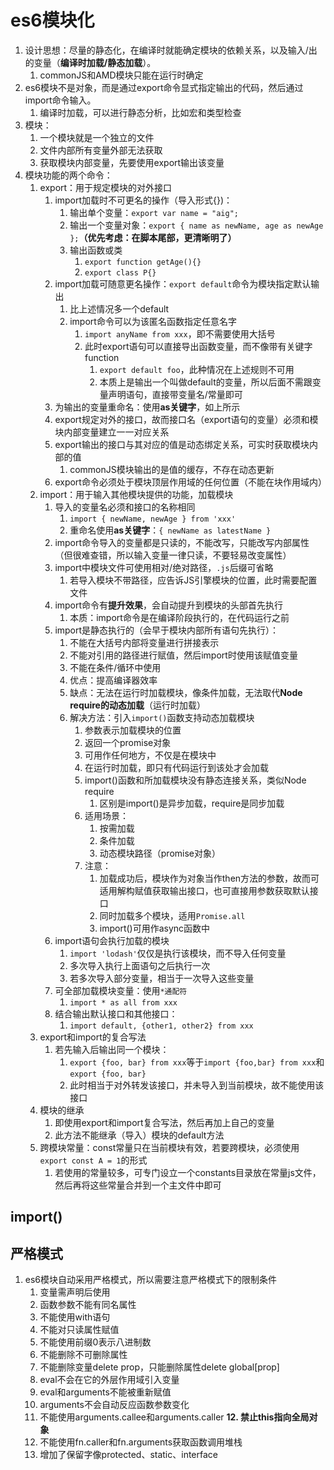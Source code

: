 # es6模块化

1. 设计思想：尽量的静态化，在编译时就能确定模块的依赖关系，以及输入/出的变量（**编译时加载/静态加载**）。
   1. commonJS和AMD模块只能在运行时确定
2. es6模块不是对象，而是通过export命令显式指定输出的代码，然后通过import命令输入。
   1. 编译时加载，可以进行静态分析，比如宏和类型检查
3. 模块：
   1. 一个模块就是一个独立的文件
   2. 文件内部所有变量外部无法获取
   3. 获取模块内部变量，先要使用export输出该变量
4. 模块功能的两个命令：
   1. export：用于规定模块的对外接口
      1. import加载时不可更名的操作（导入形式{})：
         1. 输出单个变量：`export var name = "aig";`
         2. 输出一个变量对象：`export { name as newName, age as newAge };`**（优先考虑：在脚本尾部，更清晰明了）**
         3. 输出函数或类
            1. `export function getAge(){}`
            2. `export class P{}`
      2. import加载可随意更名操作：`export default`命令为模块指定默认输出
         1. 比上述情况多一个default
         2. import命令可以为该匿名函数指定任意名字
            1. `import anyName from xxx`，即不需要使用大括号
            2. 此时export语句可以直接导出函数变量，而不像带有关键字function
               1. `export default foo`，此种情况在上述规则不可用
               2. 本质上是输出一个叫做default的变量，所以后面不需跟变量声明语句，直接带变量名/常量即可
      3. 为输出的变量重命名：使用**as关键字**，如上所示
      4. export规定对外的接口，故而接口名（export语句的变量）必须和模块内部变量建立一一对应关系
      5. export输出的接口与其对应的值是动态绑定关系，可实时获取模块内部的值
         1. commonJS模块输出的是值的缓存，不存在动态更新
      6. export命令必须处于模块顶层作用域的任何位置（不能在块作用域内）
   2. import：用于输入其他模块提供的功能，加载模块
      1. 导入的变量名必须和接口的名称相同
         1. `import { newName, newAge } from 'xxx'`
         2. 重命名使用**as关键字**：`{ newName as latestName }`
      2. import命令导入的变量都是只读的，不能改写，只能改写内部属性（但很难查错，所以输入变量一律只读，不要轻易改变属性）
      3. import中模块文件可使用相对/绝对路径，`.js`后缀可省略
         1. 若导入模块不带路径，应告诉JS引擎模块的位置，此时需要配置文件
      4. import命令有**提升效果**，会自动提升到模块的头部首先执行
         1. 本质：import命令是在编译阶段执行的，在代码运行之前
      5. import是静态执行的（会早于模块内部所有语句先执行）：
         1. 不能在大括号内部将变量进行拼接表示
         2. 不能对引用的路径进行赋值，然后import时使用该赋值变量
         3. 不能在条件/循环中使用
         4. 优点：提高编译器效率
         5. 缺点：无法在运行时加载模块，像条件加载，无法取代**Node require的动态加载**（运行时加载）
         6. 解决方法：引入`import()`函数支持动态加载模块
            1. 参数表示加载模块的位置
            2. 返回一个promise对象
            3. 可用作任何地方，不仅是在模块中
            4. 在运行时加载，即只有代码运行到该处才会加载
            5. import()函数和所加载模块没有静态连接关系，类似Node require
               1. 区别是import()是异步加载，require是同步加载
            6. 适用场景：
               1. 按需加载
               2. 条件加载
               3. 动态模块路径（promise对象）
            7. 注意：
               1. 加载成功后，模块作为对象当作then方法的参数，故而可适用解构赋值获取输出接口，也可直接用参数获取默认接口
               2. 同时加载多个模块，适用`Promise.all`
               3. import()可用作async函数中
      6. import语句会执行加载的模块
         1. `import 'lodash'`仅仅是执行该模块，而不导入任何变量
         2. 多次导入执行上面语句之后执行一次
         3. 若多次导入部分变量，相当于一次导入这些变量
      7. 可全部加载模块变量：使用`*通配符`
         1. `import * as all from xxx`
      8. 结合输出默认接口和其他接口：
         1. `import default, {other1, other2} from xxx`
   3. export和import的复合写法
      1. 若先输入后输出同一个模块：
         1. `export {foo, bar} from xxx`等于`import {foo,bar} from xxx`和`export {foo, bar}`
         2. 此时相当于对外转发该接口，并未导入到当前模块，故不能使用该接口
   4. 模块的继承
      1. 即使用export和import复合写法，然后再加上自己的变量
      2. 此方法不能继承（导入）模块的default方法
   5. 跨模块常量：const常量只在当前模块有效，若要跨模块，必须使用`export const A = 1`的形式
      1. 若使用的常量较多，可专门设立一个constants目录放在常量js文件，然后再将这些常量合并到一个主文件中即可

## import()



## 严格模式

1. es6模块自动采用严格模式，所以需要注意严格模式下的限制条件
   1. 变量需声明后使用
   2. 函数参数不能有同名属性
   3. 不能使用with语句
   4. 不能对只读属性赋值
   5. 不能使用前缀0表示八进制数
   6. 不能删除不可删除属性
   7. 不能删除变量delete prop，只能删除属性delete global[prop]
   8. eval不会在它的外层作用域引入变量
   9. eval和arguments不能被重新赋值
   10. arguments不会自动反应函数参数变化
   11. 不能使用arguments.callee和arguments.caller
   **12. 禁止this指向全局对象**
   13. 不能使用fn.caller和fn.arguments获取函数调用堆栈
   14. 增加了保留字像protected、static、interface

